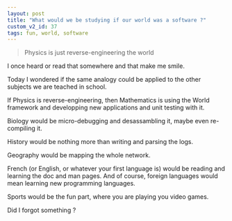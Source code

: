 ```yaml
---
layout: post
title: "What would we be studying if our world was a software ?"
custom_v2_id: 37
tags: fun, world, software
---
```


> Physics is just reverse-engineering the world

I once heard or read that somewhere and that make me smile.

Today I wondered if the same analogy could be applied to the other subjects we
are teached in school.

If Physics is reverse-engineering, then Mathematics is using the World
framework and developping new applications and unit testing with it.

Biology would be micro-debugging and desassambling it, maybe even re-compiling
it.

History would be nothing more than writing and parsing the logs.

Geography would be mapping the whole network.

French (or English, or whatever your first language is) would be reading and
learning the doc and man pages. And of course, foreign languages would mean
learning new programming languages.

Sports would be the fun part, where you are playing you video games.

Did I forgot something ?